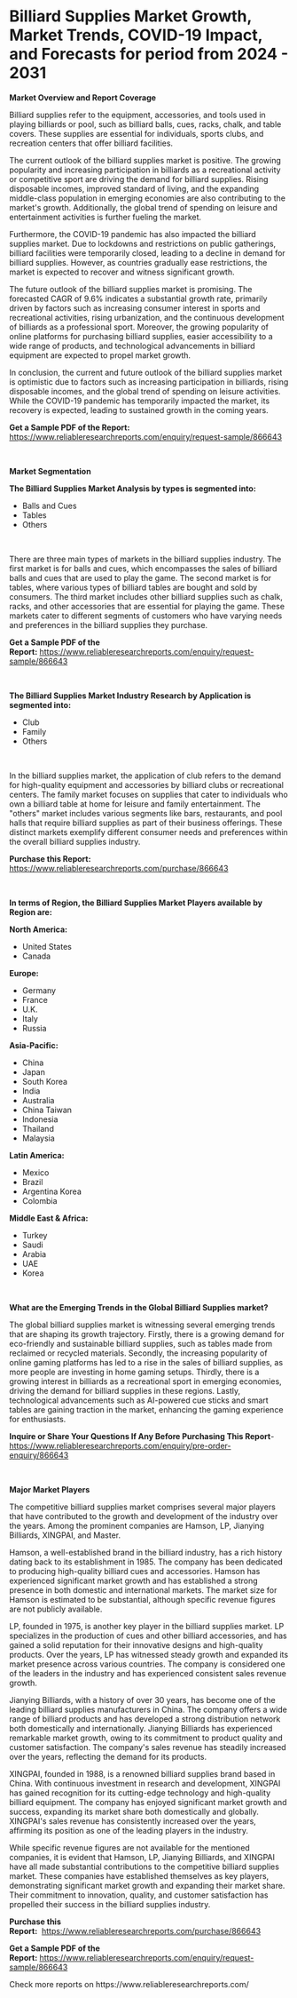 <p><h1>Billiard Supplies Market Growth, Market Trends, COVID-19 Impact, and Forecasts for period from 2024 - 2031</h1></p><p><strong>Market Overview and Report Coverage</strong></p>
<p><p>Billiard supplies refer to the equipment, accessories, and tools used in playing billiards or pool, such as billiard balls, cues, racks, chalk, and table covers. These supplies are essential for individuals, sports clubs, and recreation centers that offer billiard facilities.</p><p>The current outlook of the billiard supplies market is positive. The growing popularity and increasing participation in billiards as a recreational activity or competitive sport are driving the demand for billiard supplies. Rising disposable incomes, improved standard of living, and the expanding middle-class population in emerging economies are also contributing to the market's growth. Additionally, the global trend of spending on leisure and entertainment activities is further fueling the market.</p><p>Furthermore, the COVID-19 pandemic has also impacted the billiard supplies market. Due to lockdowns and restrictions on public gatherings, billiard facilities were temporarily closed, leading to a decline in demand for billiard supplies. However, as countries gradually ease restrictions, the market is expected to recover and witness significant growth.</p><p>The future outlook of the billiard supplies market is promising. The forecasted CAGR of 9.6% indicates a substantial growth rate, primarily driven by factors such as increasing consumer interest in sports and recreational activities, rising urbanization, and the continuous development of billiards as a professional sport. Moreover, the growing popularity of online platforms for purchasing billiard supplies, easier accessibility to a wide range of products, and technological advancements in billiard equipment are expected to propel market growth.</p><p>In conclusion, the current and future outlook of the billiard supplies market is optimistic due to factors such as increasing participation in billiards, rising disposable incomes, and the global trend of spending on leisure activities. While the COVID-19 pandemic has temporarily impacted the market, its recovery is expected, leading to sustained growth in the coming years.</p></p>
<p><strong>Get a Sample PDF of the Report:</strong> <a href="https://www.reliableresearchreports.com/enquiry/request-sample/866643">https://www.reliableresearchreports.com/enquiry/request-sample/866643</a></p>
<p>&nbsp;</p>
<p><strong>Market Segmentation</strong></p>
<p><strong>The Billiard Supplies Market Analysis by types is segmented into:</strong></p>
<p><ul><li>Balls and Cues</li><li>Tables</li><li>Others</li></ul></p>
<p>&nbsp;</p>
<p><p>There are three main types of markets in the billiard supplies industry. The first market is for balls and cues, which encompasses the sales of billiard balls and cues that are used to play the game. The second market is for tables, where various types of billiard tables are bought and sold by consumers. The third market includes other billiard supplies such as chalk, racks, and other accessories that are essential for playing the game. These markets cater to different segments of customers who have varying needs and preferences in the billiard supplies they purchase.</p></p>
<p><strong>Get a Sample PDF of the Report:</strong>&nbsp;<a href="https://www.reliableresearchreports.com/enquiry/request-sample/866643">https://www.reliableresearchreports.com/enquiry/request-sample/866643</a></p>
<p>&nbsp;</p>
<p><strong>The Billiard Supplies Market Industry Research by Application is segmented into:</strong></p>
<p><ul><li>Club</li><li>Family</li><li>Others</li></ul></p>
<p>&nbsp;</p>
<p><p>In the billiard supplies market, the application of club refers to the demand for high-quality equipment and accessories by billiard clubs or recreational centers. The family market focuses on supplies that cater to individuals who own a billiard table at home for leisure and family entertainment. The "others" market includes various segments like bars, restaurants, and pool halls that require billiard supplies as part of their business offerings. These distinct markets exemplify different consumer needs and preferences within the overall billiard supplies industry.</p></p>
<p><strong>Purchase this Report:</strong>&nbsp; <a href="https://www.reliableresearchreports.com/purchase/866643">https://www.reliableresearchreports.com/purchase/866643</a></p>
<p>&nbsp;</p>
<p><strong>In terms of Region, the Billiard Supplies Market Players available by Region are:</strong></p>
<p>
    <p> <strong> North America: </strong>
        <ul>
            <li>United States</li>
            <li>Canada</li>
        </ul>
        </p> 
    <p> <strong> Europe: </strong>
        <ul>
            <li>Germany</li>
            <li>France</li>
            <li>U.K.</li>
            <li>Italy</li>
            <li>Russia</li>
        </ul>
        </p> 
    <p> <strong> Asia-Pacific: </strong>
        <ul>
            <li>China</li>
            <li>Japan</li>
            <li>South Korea</li>
            <li>India</li>
            <li>Australia</li>
            <li>China Taiwan</li>
            <li>Indonesia</li>
            <li>Thailand</li>
            <li>Malaysia</li>
        </ul>
        </p> 
    <p> <strong> Latin America: </strong>
        <ul>
            <li>Mexico</li>
            <li>Brazil</li>
            <li>Argentina Korea</li>
            <li>Colombia</li>
        </ul>
        </p> 
    <p> <strong> Middle East & Africa: </strong>
        <ul>
            <li>Turkey</li>
            <li>Saudi</li>
            <li>Arabia</li>
            <li>UAE</li>
            <li>Korea</li>
        </ul>
    </p>
    </p>
<p>&nbsp;</p>
<p><strong>What are the Emerging Trends in the Global Billiard Supplies market?</strong></p>
<p><p>The global billiard supplies market is witnessing several emerging trends that are shaping its growth trajectory. Firstly, there is a growing demand for eco-friendly and sustainable billiard supplies, such as tables made from reclaimed or recycled materials. Secondly, the increasing popularity of online gaming platforms has led to a rise in the sales of billiard supplies, as more people are investing in home gaming setups. Thirdly, there is a growing interest in billiards as a recreational sport in emerging economies, driving the demand for billiard supplies in these regions. Lastly, technological advancements such as AI-powered cue sticks and smart tables are gaining traction in the market, enhancing the gaming experience for enthusiasts.</p></p>
<p><strong>Inquire or Share Your Questions If Any Before Purchasing This Report</strong>- <a href="https://www.reliableresearchreports.com/enquiry/pre-order-enquiry/866643">https://www.reliableresearchreports.com/enquiry/pre-order-enquiry/866643</a></p>
<p>&nbsp;</p>
<p><strong>Major Market Players</strong></p>
<p><p>The competitive billiard supplies market comprises several major players that have contributed to the growth and development of the industry over the years. Among the prominent companies are Hamson, LP, Jianying Billiards, XINGPAI, and Master.</p><p>Hamson, a well-established brand in the billiard industry, has a rich history dating back to its establishment in 1985. The company has been dedicated to producing high-quality billiard cues and accessories. Hamson has experienced significant market growth and has established a strong presence in both domestic and international markets. The market size for Hamson is estimated to be substantial, although specific revenue figures are not publicly available.</p><p>LP, founded in 1975, is another key player in the billiard supplies market. LP specializes in the production of cues and other billiard accessories, and has gained a solid reputation for their innovative designs and high-quality products. Over the years, LP has witnessed steady growth and expanded its market presence across various countries. The company is considered one of the leaders in the industry and has experienced consistent sales revenue growth.</p><p>Jianying Billiards, with a history of over 30 years, has become one of the leading billiard supplies manufacturers in China. The company offers a wide range of billiard products and has developed a strong distribution network both domestically and internationally. Jianying Billiards has experienced remarkable market growth, owing to its commitment to product quality and customer satisfaction. The company's sales revenue has steadily increased over the years, reflecting the demand for its products.</p><p>XINGPAI, founded in 1988, is a renowned billiard supplies brand based in China. With continuous investment in research and development, XINGPAI has gained recognition for its cutting-edge technology and high-quality billiard equipment. The company has enjoyed significant market growth and success, expanding its market share both domestically and globally. XINGPAI's sales revenue has consistently increased over the years, affirming its position as one of the leading players in the industry.</p><p>While specific revenue figures are not available for the mentioned companies, it is evident that Hamson, LP, Jianying Billiards, and XINGPAI have all made substantial contributions to the competitive billiard supplies market. These companies have established themselves as key players, demonstrating significant market growth and expanding their market share. Their commitment to innovation, quality, and customer satisfaction has propelled their success in the billiard supplies industry.</p></p>
<p><strong>Purchase this Report:</strong>&nbsp;&nbsp;<a href="https://www.reliableresearchreports.com/purchase/866643">https://www.reliableresearchreports.com/purchase/866643</a></p>
<p></p>
<p><strong>Get a Sample PDF of the Report:</strong>&nbsp;<a href="https://www.reliableresearchreports.com/enquiry/request-sample/866643">https://www.reliableresearchreports.com/enquiry/request-sample/866643</a></p>
<p>Check more reports on https://www.reliableresearchreports.com/</p>
